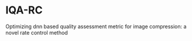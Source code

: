 # IQA-RC
Optimizing dnn based quality assessment metric for image compression: a novel rate control method
